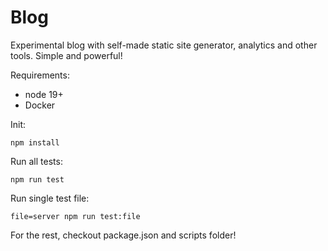# Blog

Experimental blog with self-made static site generator, analytics and other tools. Simple and powerful!

Requirements:
 * node 19+
 * Docker

Init:
```
npm install
```

Run all tests:
```
npm run test
```

Run single test file:
```
file=server npm run test:file
```

For the rest, checkout package.json and scripts folder!
